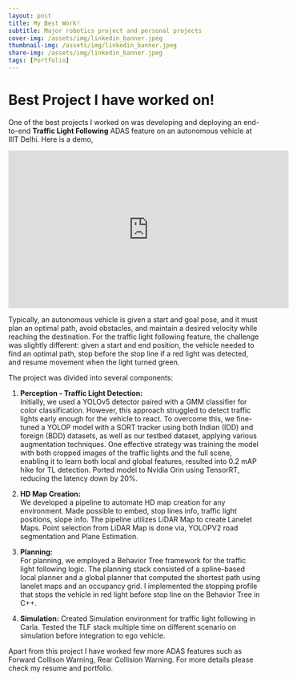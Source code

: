 ```yaml
---
layout: post
title: My Best Work!
subtitle: Major robotics project and personal projects
cover-img: /assets/img/linkedin_banner.jpeg
thumbnail-img: /assets/img/linkedin_banner.jpeg
share-img: /assets/img/linkedin_banner.jpeg
tags: [Portfolio]
---
```




# Best Project I have worked on!

One of the best projects I worked on was developing and deploying an end-to-end **Traffic Light Following** ADAS feature on an autonomous vehicle at IIIT Delhi. Here is a demo,

<div class="col-md-6">
    <iframe width="560" height="315" src="https://www.youtube.com/embed/Yhju9OP4RS8" frameborder="0" allow="accelerometer; autoplay; clipboard-write; encrypted-media; gyroscope; picture-in-picture" allowfullscreen></iframe>
</div>

Typically, an autonomous vehicle is given a start and goal pose, and it must plan an optimal path, avoid obstacles, and maintain a desired velocity while reaching the destination. For the traffic light following feature, the challenge was slightly different: given a start and end position, the vehicle needed to find an optimal path, stop before the stop line if a red light was detected, and resume movement when the light turned green.

The project was divided into several components:

1. **Perception - Traffic Light Detection:**  
   Initially, we used a YOLOv5 detector paired with a GMM classifier for color classification. However, this approach struggled to detect traffic lights early enough for the vehicle to react. To overcome this, we fine-tuned a YOLOP model with a SORT tracker using both Indian (IDD) and foreign (BDD) datasets, as well as our testbed dataset, applying various augmentation techniques. One effective strategy was training the model with both cropped images of the traffic lights and the full scene, enabling it to learn both local and global features, resulted into 0.2 mAP hike for TL detection. Ported model to Nvidia Orin using TensorRT, reducing the latency down by 20%.

2. **HD Map Creation:**  
   We developed a pipeline to automate HD map creation for any environment. Made possible to embed, stop lines info, traffic light positions, slope info.  The pipeline utilizes LiDAR Map to create Lanelet Maps. Point selection from LiDAR Map is done via, YOLOPV2 road segmentation and Plane Estimation.

3. **Planning:**  
   For planning, we employed a Behavior Tree framework for the traffic light following logic. The planning stack consisted of a spline-based local planner and a global planner that computed the shortest path using lanelet maps and an occupancy grid. I implemented the stopping profile that stops the vehicle in red light before stop line on the Behavior Tree in C++.

4. **Simulation:**
	Created Simulation environment for traffic light following in Carla. Tested the TLF stack multiple time on different scenario on simulation before integration to ego vehicle. 		

Apart from this project I have worked few more ADAS features such as Forward Collison Warning, Rear Collision Warning. For more details please check my resume and portfolio.
